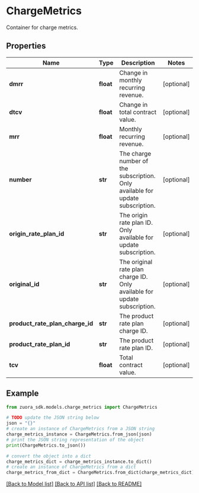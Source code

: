 # ChargeMetrics

Container for charge metrics. 

## Properties

Name | Type | Description | Notes
------------ | ------------- | ------------- | -------------
**dmrr** | **float** | Change in monthly recurring revenue.  | [optional] 
**dtcv** | **float** | Change in total contract value.  | [optional] 
**mrr** | **float** | Monthly recurring revenue.  | [optional] 
**number** | **str** | The charge number of the subscription. Only available for update subscription. | [optional] 
**origin_rate_plan_id** | **str** | The origin rate plan ID. Only available for update subscription.  | [optional] 
**original_id** | **str** | The original rate plan charge ID. Only available for update subscription.  | [optional] 
**product_rate_plan_charge_id** | **str** | The product rate plan charge ID.  | [optional] 
**product_rate_plan_id** | **str** | The product rate plan ID.  | [optional] 
**tcv** | **float** | Total contract value.  | [optional] 

## Example

```python
from zuora_sdk.models.charge_metrics import ChargeMetrics

# TODO update the JSON string below
json = "{}"
# create an instance of ChargeMetrics from a JSON string
charge_metrics_instance = ChargeMetrics.from_json(json)
# print the JSON string representation of the object
print(ChargeMetrics.to_json())

# convert the object into a dict
charge_metrics_dict = charge_metrics_instance.to_dict()
# create an instance of ChargeMetrics from a dict
charge_metrics_from_dict = ChargeMetrics.from_dict(charge_metrics_dict)
```
[[Back to Model list]](../README.md#documentation-for-models) [[Back to API list]](../README.md#documentation-for-api-endpoints) [[Back to README]](../README.md)


